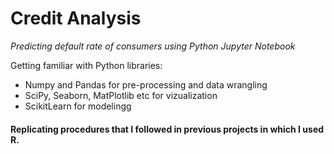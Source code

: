 # Credit Analysis

_Predicting default rate of consumers using Python Jupyter Notebook_

Getting familiar with Python libraries:
 - Numpy and Pandas for pre-processing and data wrangling
 - SciPy, Seaborn, MatPlotlib etc for vizualization
 - ScikitLearn for modelingg
 
 
 #### Replicating procedures that I followed in previous projects in which I used R.
